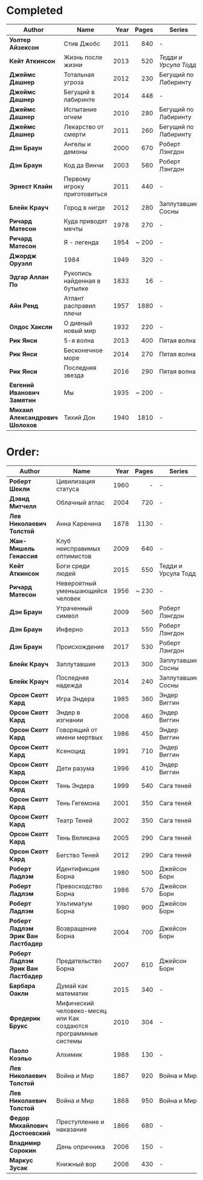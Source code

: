 # Completed
|Author|Name|Year|Pages|Series| # |
|------|----|---:|----:|------|---|
**Уолтер Айзексон**|Стив Джобс|2011|840|-|-
**Кейт Аткинсон**|Жизнь после жизни|2013|520|_Тедди и Урсула Тодд_|Книга 1
**Джеймс Дашнер**|Тотальная угроза|2012|230|Бегущий по Лабиринту|Предыстория
**Джеймс Дашнер**|Бегущий в лабиринте|2014|448|-|-
**Джеймс Дашнер**|Испытание огнем|2010|280|Бегущий по Лабиринту|Книга 2
**Джеймс Дашнер**|Лекарство от смерти|2011|260|Бегущий по Лабиринту|Книга 3
**Дэн Браун**|Ангелы и демоны|2000|670|Роберт Лэнгдон|Книга 1
**Дэн Браун**|Код да Винчи|2003|560|Роберт Лэнгдон|Книга 2
**Эрнест Клайн**|Первому игроку приготовиться|2011|440|-|-
**Блейк Крауч**|Город в нигде|2012|280|Заплутавшие Сосны|Книга 1
**Ричард Матесон**|Куда приводят мечты|1978|270|-|-
**Ричард Матесон**|Я - легенда|1954|~ 200|-|-
**Джордж Оруэлл**|1984|1949|320|-|-
**Эдгар Аллан По**|Рукопись найденная в бутылке|1833|16|-|-
**Айн Ренд**|Атлант расправил плечи|1957|1880|-|-
**Олдос Хаксли**|О дивный новый мир|1932|220|-|-
**Рик Янси**|5-я волна|2013|400|Пятая волна|Книга 1
**Рик Янси**|Бесконечное море|2014|270|Пятая волна|Книга 2
**Рик Янси**|Последняя звезда|2016|290|Пятая волна|Книга 3
**Евгений Иванович Замятин**|Мы|1935|~ 200|-|-
**Михаил Александрович Шолохов**|Тихий Дон|1940|1810|-|-

# Order:
|Author|Name|Year|Pages|Series| # |
|------|----|---:|----:|------|---|
**Роберт Шекли**|Цивилизация статуса|1960|-|-|-
**Дэвид Митчелл**|Облачный атлас|2004|720|-|-
**Лев Николаевич Толстой**|Анна Каренина|1878|1130|-|-
**Жан-Мишель Генассия**|Клуб неисправимых оптимистов|2009|640|-|-
**Кейт Аткинсон**|Боги среди людей|2015|550|Тедди и Урсула Тодд|Книга 2
**Ричард Матесон**|Невероятный уменьшающийся человек|1956|~ 230|-|-
**Дэн Браун**|Утраченный символ|2009|560|Роберт Лэнгдон|Книга 3
**Дэн Браун**|Инферно|2013|550|Роберт Лэнгдон|Книга 4
**Дэн Браун**|Происхождение|2017|530|Роберт Лэнгдон|Книга 6
**Блейк Крауч**|Заплутавшие|2013|300|Заплутавшие Сосны|Книга 2
**Блейк Крауч**|Последняя надежда|2014|240|Заплутавшие Сосны|Книга 3
**Орсон Скотт Кард**|Игра Эндера|1985|360|Эндер Виггин|Книга 1
**Орсон Скотт Кард**|Эндер в изгнании|2008|460|Эндер Виггин|Книга 2
**Орсон Скотт Кард**|Говорящий от имени мертвых|1986|450|Эндер Виггин|Книга 3
**Орсон Скотт Кард**|Ксеноцид|1991|710|Эндер Виггин|Книга 4
**Орсон Скотт Кард**|Дети разума|1996|410|Эндер Виггин|Книга 5
**Орсон Скотт Кард**|Тень Эндера|1999|540|Сага теней|Книга 1
**Орсон Скотт Кард**|Тень Гегемона|2001|350|Сага теней|Книга 2
**Орсон Скотт Кард**|Театр Теней|2002|350|Сага теней|Книга 3
**Орсон Скотт Кард**|Тень Великана|2005|290|Сага теней|Книга 4
**Орсон Скотт Кард**|Бегство Теней|2012|290|Сага теней|Книга 5
**Роберт Ладлэм**|Идентификция Борна|1980|500|Джейсон Борн|Книга 1
**Роберт Ладлэм**|Превосходство Борна|1986|570|Джейсон Борн|Книга 2
**Роберт Ладлэм**|Ультиматум Борна|1990|900|Джейсон Борн|Книга 3
**Роберт Ладлэм**<br>**Эрик Ван Ластбадер**|Возвращение Борна|2004|700|Джейсон Борн|Книга 4
**Роберт Ладлэм**<br>**Эрик Ван Ластбадер**|Предательство Борна|2007|610|Джейсон Борн|Книга 5
**Барбара Оакли**|Думай как математик|2015|340|-|-
**Фредерик Брукс**|Мифический человеко-месяц или Как создаются программные системы|2010|304|-|-
**Паоло Коэльо**|Алхимик|1988|130|-|-
**Лев Николаевич Толстой**|Война и Мир|1867|920|Война и Мир|Книга 1
**Лев Николаевич Толстой**|Война и Мир|1868|950|Война и Мир|Книга 2
**Федор Михайлович Достоевский**|Преступление и наказание|1866|680|-|-
**Владимир Сорокин**|День опричника|2006|150|-|-
**Маркус Зусак**|Книжный вор|2006|430|-|-
